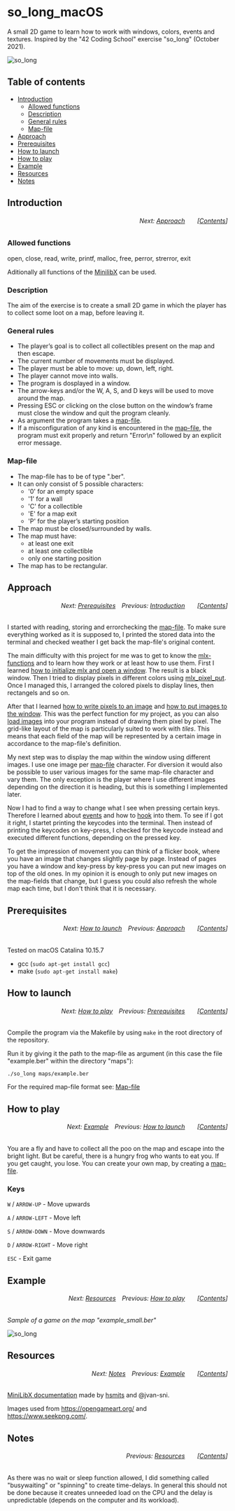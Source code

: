 # so_long_macOS
A small 2D game to learn how to work with windows, colors, events and textures. Inspired by the "42 Coding School" exercise "so_long" (October 2021).

![so_long](https://user-images.githubusercontent.com/80413516/155494401-f80fc365-a149-4cf7-bba0-c28b14634285.gif)

## Table of contents
* [Introduction](#introduction)
  * [Allowed functions](#allowed-functions)
  * [Description](#description)
  * [General rules](#general-rules)
  * [Map-file](#map-file)
* [Approach](#approach)
* [Prerequisites](#prerequisites)
* [How to launch](#how-to-launch)
* [How to play](#how-to-play)
* [Example](#example)
* [Resources](#resources)
* [Notes](#notes)


## Introduction
###### <p align="right">Next: [Approach](#approach)&emsp;&emsp;[[Contents](#table-of-contents)]</p>
### Allowed functions
open, close, read, write, printf, malloc, free, perror, strerror, exit

Aditionally all functions of the [MinilibX](https://harm-smits.github.io/42docs/libs/minilibx/introduction.html#introduction-1) can be used. 

### Description
The aim of the exercise is to create a small 2D game in which the player has to collect some loot on a map, before leaving it.

### General rules
* The player’s goal is to collect all collectibles present on the map and then escape.
* The current number of movements must be displayed.
* The player must be able to move: up, down, left, right.
* The player cannot move into walls.
* The program is dosplayed in a window.
* The arrow-keys and/or the W, A, S, and D keys will be used to move around the map.
* Pressing ESC or clicking on the close button on the window’s frame must close the window and quit the program cleanly.
* As argument the program takes a [map-file](#map-file).
* If a misconfiguration of any kind is encountered in the [map-file](#map-file), the program must exit properly and return "Error\n" followed by an explicit error message.

### Map-file
* The map-file has to be of type ".ber".
* It can only consist of 5 possible characters:
  * '0' for an empty space
  * '1' for a wall
  * 'C' for a collectible
  * 'E' for a map exit
  * 'P' for the player’s starting position
* The map must be closed/surrounded by walls.
* The map must have:
  * at least one exit
  * at least one collectible
  * only one starting position
* The map has to be rectangular.

## Approach
###### <p align="right">Next: [Prerequisites](#prerequisites)&emsp;Previous: [Introduction](#introduction)&emsp;&emsp;[[Contents](#table-of-contents)]</p>

I started with reading, storing and errorchecking the [map-file](#map-file). To make sure everything worked as it is supposed to, I printed the stored data into the terminal and checked weather I get back the map-file's original content.

The main difficulty with this project for me was to get to know the [mlx-functions](https://harm-smits.github.io/42docs/libs/minilibx/prototypes.html) and to learn how they work or at least how to use them. First I learned [how to initialize mlx and open a window](https://harm-smits.github.io/42docs/libs/minilibx/getting_started.html#initialization). The result is a black window. Then I tried to display pixels in different colors using [mlx_pixel_put](https://harm-smits.github.io/42docs/libs/minilibx/prototypes.html#mlx_pixel_put). Once I managed this, I arranged the colored pixels to display lines, then rectangels and so on.

After that I learned [how to write pixels to an image](https://harm-smits.github.io/42docs/libs/minilibx/getting_started.html#writing-pixels-to-a-image) and [how to put images to the window](https://harm-smits.github.io/42docs/libs/minilibx/getting_started.html#pushing-images-to-a-window). This was the perfect function for my project, as you can also [load images](https://harm-smits.github.io/42docs/libs/minilibx/images.html#reading-images) into your program instead of drawing them pixel by pixel. The grid-like layout of the map is particularly suited to work with _tiles_. This means that each field of the map will be represented by a certain image in accordance to the map-file's definition.

My next step was to display the map within the window using different images. I use one image per [map-file](#map-file) character. For diversion it would also be possible to user various images for the same map-file character and vary them. The only exception is the player where I use different images depending on the direction it is heading, but this is something I implemented later.

Now I had to find a way to change what I see when pressing certain keys. Therefore I learned about [events](https://harm-smits.github.io/42docs/libs/minilibx/events.html#introduction) and how to [hook](https://harm-smits.github.io/42docs/libs/minilibx/events.html#hooking-into-events) into them. To see if I got it right, I startet printing the keycodes into the terminal. Then instead of printing the keycodes on key-press, I checked for the keycode instead and executed different functions, depending on the pressed key.

To get the impression of movement you can think of a flicker book, where you have an image that changes slightly page by page. Instead of pages you have a window and key-press by key-press you can put new images on top of the old ones. In my opinion it is enough to only put new images on the map-fields that change, but I guess you could also refresh the whole map each time, but I don't think that it is necessary.

## Prerequisites
###### <p align="right">Next: [How to launch](#how-to-launch)&emsp;Previous: [Approach](#approach)&emsp;&emsp;[[Contents](#table-of-contents)]</p>
Tested on macOS Catalina 10.15.7
* gcc (```sudo apt-get install gcc```)
* make (```sudo apt-get install make```)

## How to launch
###### <p align="right">Next: [How to play](#how-to-play)&emsp;Previous: [Prerequisites](#prerequisites)&emsp;&emsp;[[Contents](#table-of-contents)]</p>
Compile the program via the Makefile by using ```make``` in the root directory of the repository.

Run it by giving it the path to the map-file as argument (in this case the file "example.ber" within the directory "maps"):

```
./so_long maps/example.ber
```

For the required map-file format see: [Map-file](#map-file)

## How to play
###### <p align="right">Next: [Example](#example)&emsp;Previous: [How to launch](#how-to-launch)&emsp;&emsp;[[Contents](#table-of-contents)]</p>
You are a fly and have to collect all the poo on the map and escape into the bright light. But be careful, there is a hungry frog who wants to eat you. If you get caught, you lose. You can create your own map, by creating a [map-file](#map-file).

### Keys
```W``` / ```ARROW-UP``` - Move upwards

```A``` / ```ARROW-LEFT``` - Move left

```S``` / ```ARROW-DOWN``` - Move downwards

```D``` / ```ARROW-RIGHT``` - Move right

```ESC``` - Exit game

## Example
###### <p align="right">Next: [Resources](#resources)&emsp;Previous: [How to play](#how-to-play)&emsp;&emsp;[[Contents](#table-of-contents)]</p>
_Sample of a game on the map "example_small.ber"_

![so_long](https://user-images.githubusercontent.com/80413516/155494401-f80fc365-a149-4cf7-bba0-c28b14634285.gif)

## Resources
###### <p align="right">Next: [Notes](#notes)&emsp;Previous: [Example](#example)&emsp;&emsp;[[Contents](#table-of-contents)]</p>
[MiniLibX documentation](https://harm-smits.github.io/42docs/libs/minilibx) made by [hsmits](https://github.com/harm-smits) and @jvan-sni.

Images used from https://opengameart.org/ and https://www.seekpng.com/.

## Notes
###### <p align="right">Previous: [Resources](#resources)&emsp;&emsp;[[Contents](#table-of-contents)]</p>
As there was no wait or sleep function allowed, I did something called "busywaiting" or "spinning" to create time-delays. In general this should not be done because it creates unneeded load on the CPU and the delay is unpredictable (depends on the computer and its workload).
